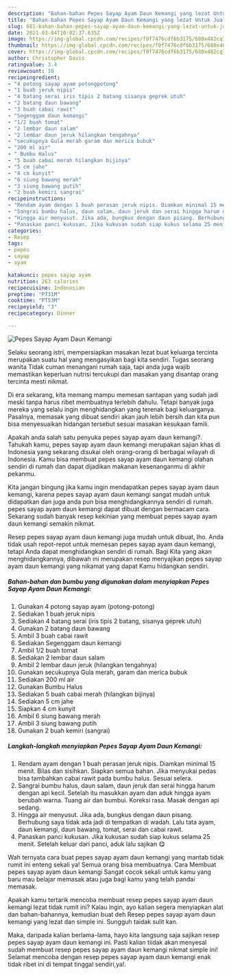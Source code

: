 ```yaml
---
description: "Bahan-bahan Pepes Sayap Ayam Daun Kemangi yang lezat Untuk Jualan"
title: "Bahan-bahan Pepes Sayap Ayam Daun Kemangi yang lezat Untuk Jualan"
slug: 601-bahan-bahan-pepes-sayap-ayam-daun-kemangi-yang-lezat-untuk-jualan
date: 2021-03-04T10:02:37.635Z
image: https://img-global.cpcdn.com/recipes/f0f7476cdf6b3175/680x482cq70/pepes-sayap-ayam-daun-kemangi-foto-resep-utama.jpg
thumbnail: https://img-global.cpcdn.com/recipes/f0f7476cdf6b3175/680x482cq70/pepes-sayap-ayam-daun-kemangi-foto-resep-utama.jpg
cover: https://img-global.cpcdn.com/recipes/f0f7476cdf6b3175/680x482cq70/pepes-sayap-ayam-daun-kemangi-foto-resep-utama.jpg
author: Christopher Davis
ratingvalue: 3.4
reviewcount: 10
recipeingredient:
- "4 potong sayap ayam potongpotong"
- "1 buah jeruk nipis"
- "4 batang serai iris tipis 2 batang sisanya geprek utuh"
- "2 batang daun bawang"
- "3 buah cabai rawit"
- "Segenggam daun kemangi"
- "1/2 buah tomat"
- "2 lembar daun salam"
- "2 lembar daun jeruk hilangkan tengahnya"
- "secukupnya Gula merah garam dan merica bubuk"
- "200 ml air"
- " Bumbu Halus"
- "5 buah cabai merah hilangkan bijinya"
- "5 cm jahe"
- "4 cm kunyit"
- "6 siung bawang merah"
- "3 siung bawang putih"
- "2 buah kemiri sangrai"
recipeinstructions:
- "Rendam ayam dengan 1 buah perasan jeruk nipis. Diamkan minimal 15 menit. Bilas dan sisihkan. Siapkan semua bahan. Jika menyukai pedas bisa tambahkan cabai rawit pada bumbu halus. Sesuai selera."
- "Sangrai bumbu halus, daun salam, daun jeruk dan serai hingga harum dengan api kecil. Setelah itu masukkan ayam dan aduk hingga ayam berubah warna. Tuang air dan bumbui. Koreksi rasa. Masak dengan api sedang."
- "Hingga air menyusut. Jika ada, bungkus dengan daun pisang. Berhubung saya tidak ada jadi di tempatkan di wadah. Lalu tata ayam, daun kemangi, daun bawang, tomat, serai dan cabai rawit."
- "Panaskan panci kukusan. Jika kukusan sudah siap kukus selama 25 menit. Setelah keluar dari panci, aduk lalu sajikan 😋"
categories:
- Resep
tags:
- pepes
- sayap
- ayam

katakunci: pepes sayap ayam 
nutrition: 263 calories
recipecuisine: Indonesian
preptime: "PT31M"
cooktime: "PT53M"
recipeyield: "3"
recipecategory: Dinner

---
```



![Pepes Sayap Ayam Daun Kemangi](https://img-global.cpcdn.com/recipes/f0f7476cdf6b3175/680x482cq70/pepes-sayap-ayam-daun-kemangi-foto-resep-utama.jpg)

Selaku seorang istri, mempersiapkan masakan lezat buat keluarga tercinta merupakan suatu hal yang mengasyikan bagi kita sendiri. Tugas seorang  wanita Tidak cuman menangani rumah saja, tapi anda juga wajib memastikan keperluan nutrisi tercukupi dan masakan yang disantap orang tercinta mesti nikmat.

Di era  sekarang, kita memang mampu memesan santapan yang sudah jadi meski tanpa harus ribet membuatnya terlebih dahulu. Tetapi banyak juga mereka yang selalu ingin menghidangkan yang terenak bagi keluarganya. Pasalnya, memasak yang dibuat sendiri akan jauh lebih bersih dan kita pun bisa menyesuaikan hidangan tersebut sesuai masakan kesukaan famili. 



Apakah anda salah satu penyuka pepes sayap ayam daun kemangi?. Tahukah kamu, pepes sayap ayam daun kemangi merupakan sajian khas di Indonesia yang sekarang disukai oleh orang-orang di berbagai wilayah di Indonesia. Kamu bisa membuat pepes sayap ayam daun kemangi olahan sendiri di rumah dan dapat dijadikan makanan kesenanganmu di akhir pekanmu.

Kita jangan bingung jika kamu ingin mendapatkan pepes sayap ayam daun kemangi, karena pepes sayap ayam daun kemangi sangat mudah untuk didapatkan dan juga anda pun bisa menghidangkannya sendiri di rumah. pepes sayap ayam daun kemangi dapat dibuat dengan bermacam cara. Sekarang sudah banyak resep kekinian yang membuat pepes sayap ayam daun kemangi semakin nikmat.

Resep pepes sayap ayam daun kemangi juga mudah untuk dibuat, lho. Anda tidak usah repot-repot untuk memesan pepes sayap ayam daun kemangi, tetapi Anda dapat menghidangkan sendiri di rumah. Bagi Kita yang akan menghidangkannya, dibawah ini merupakan resep menyajikan pepes sayap ayam daun kemangi yang nikamat yang dapat Kamu hidangkan sendiri.

<!--inarticleads1-->

##### Bahan-bahan dan bumbu yang digunakan dalam menyiapkan Pepes Sayap Ayam Daun Kemangi:

1. Gunakan 4 potong sayap ayam (potong-potong)
1. Sediakan 1 buah jeruk nipis
1. Sediakan 4 batang serai (iris tipis 2 batang, sisanya geprek utuh)
1. Gunakan 2 batang daun bawang
1. Ambil 3 buah cabai rawit
1. Sediakan Segenggam daun kemangi
1. Ambil 1/2 buah tomat
1. Sediakan 2 lembar daun salam
1. Ambil 2 lembar daun jeruk (hilangkan tengahnya)
1. Gunakan secukupnya Gula merah, garam dan merica bubuk
1. Sediakan 200 ml air
1. Gunakan  Bumbu Halus
1. Sediakan 5 buah cabai merah (hilangkan bijinya)
1. Sediakan 5 cm jahe
1. Siapkan 4 cm kunyit
1. Ambil 6 siung bawang merah
1. Ambil 3 siung bawang putih
1. Gunakan 2 buah kemiri (sangrai)




<!--inarticleads2-->

##### Langkah-langkah menyiapkan Pepes Sayap Ayam Daun Kemangi:

1. Rendam ayam dengan 1 buah perasan jeruk nipis. Diamkan minimal 15 menit. Bilas dan sisihkan. Siapkan semua bahan. Jika menyukai pedas bisa tambahkan cabai rawit pada bumbu halus. Sesuai selera.
1. Sangrai bumbu halus, daun salam, daun jeruk dan serai hingga harum dengan api kecil. Setelah itu masukkan ayam dan aduk hingga ayam berubah warna. Tuang air dan bumbui. Koreksi rasa. Masak dengan api sedang.
1. Hingga air menyusut. Jika ada, bungkus dengan daun pisang. Berhubung saya tidak ada jadi di tempatkan di wadah. Lalu tata ayam, daun kemangi, daun bawang, tomat, serai dan cabai rawit.
1. Panaskan panci kukusan. Jika kukusan sudah siap kukus selama 25 menit. Setelah keluar dari panci, aduk lalu sajikan 😋




Wah ternyata cara buat pepes sayap ayam daun kemangi yang mantab tidak rumit ini enteng sekali ya! Semua orang bisa membuatnya. Cara Membuat pepes sayap ayam daun kemangi Sangat cocok sekali untuk kamu yang baru mau belajar memasak atau juga bagi kamu yang telah pandai memasak.

Apakah kamu tertarik mencoba membuat resep pepes sayap ayam daun kemangi lezat tidak rumit ini? Kalau ingin, ayo kalian segera menyiapkan alat dan bahan-bahannya, kemudian buat deh Resep pepes sayap ayam daun kemangi yang lezat dan simple ini. Sungguh taidak sulit kan. 

Maka, daripada kalian berlama-lama, hayo kita langsung saja sajikan resep pepes sayap ayam daun kemangi ini. Pasti kalian tiidak akan menyesal sudah membuat resep pepes sayap ayam daun kemangi nikmat simple ini! Selamat mencoba dengan resep pepes sayap ayam daun kemangi enak tidak ribet ini di tempat tinggal sendiri,ya!.

